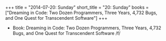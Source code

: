 +++
title = "2014-07-20: Sunday"
short_title = "20: Sunday"
books = ["Dreaming in Code: Two Dozen Programmers, Three Years, 4,732 Bugs, and One Quest for Transcendent Software"]
+++


* Book: Dreaming in Code: Two Dozen Programmers, Three Years, 4,732 Bugs, and One Quest for Transcendent Software /f/

